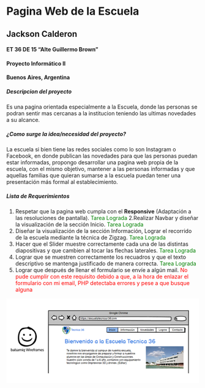 # Pagina Web de la Escuela
## Jackson Calderon
#### ET 36 DE 15 “Alte Guillermo Brown”
####  Proyecto Informático II
#### Buenos Aires, Argentina

##### Descripcion del proyecto
Es una pagina orientada especialmente a la Escuela, donde las personas se podran sentir mas cercanas a la institucion teniendo las ultimas novedades a su alcance.

##### ¿Como surge la idea/necesidad del proyecto?
La escuela si bien tiene las redes sociales como lo son Instagram o Facebook, en donde publican las novedades para que las personas puedan estar informadas, propongo desarrollar una pagina web propia de la escuela, con el mismo objetivo, mantener a las personas informadas y que aquellas familias que quieran sumarse a la escuela puedan tener una presentación más formal al establecimiento. 

##### Lista de Requerimientos
1. Respetar que la pagina web cumpla con el **Responsive** (Adaptación a las resoluciones de pantalla). 
<span style="color:green">Tarea Lograda</span>
2.Realizar Navbar y diseñar la visualización de la sección Inicio. 
<span style="color:green">Tarea Lograda</span>
3. Diseñar la visualización de la sección Información, Lograr el recorrido de la escuela mediante la técnica de Zigzag.
<span style="color:green">Tarea Lograda</span>
4. Hacer que el Slider muestre correctamente cada una de las distintas diapositivas y que cambien al tocar las flechas laterales.
<span style="color:green">Tarea Lograda</span>
5. Lograr que se muestren correctamente los recuadros y que el texto descriptivo se mantenga justificado de manera correcta.
<span style="color:green">Tarea Lograda</span>
6. Lograr que después de llenar el formulario se envíe a algún mail.
<span style="color:red">No pude cumplir con este requisito debido a que, a la hora de enlazar el formulario con mi email, PHP detectaba errores y pese a que busque alguna</span>



![Herramienta-Utilizada](balsamiqwire.png)
